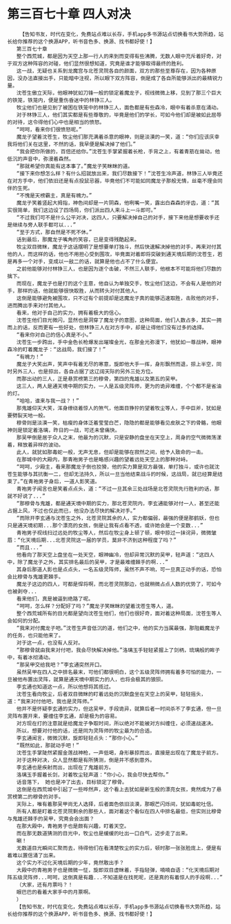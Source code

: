# 第三百七十章 四人对决
        【告知书友，时代在变化，免费站点难以长存，手机app多书源站点切换看书大势所趋，站长给你推荐的这个换源APP，听书音色多、换源、找书都好使！】
       第三百七十章
       整个西荒城，都是因为天空上那一行人的来到而变得有些沸腾，无数人眼中充斥着好奇，对于双方这种阵容的对碰，他们显然很想知道，究竟是谁才能够取得最终的胜利。
       这一战，无疑也关系到龙魔宫与北苍灵院各自的颜面，双方的那些至尊存在，因为各种原因，没办法直接出手，只能暗中注视，所以眼下双方阵容，倒是成了各自所能够派出的最精锐力量。
       沈苍生傲立天际，他眼神犹如刀锋一般的锁定着魔龙子，视线微微上移，见到了那三个巨大的铁笼，铁笼内，便是重伤昏迷中的林铮三人。
       牧尘他们也是见到了被困在铁笼中的林铮三人，面色都是有些森冷，眼中有着杀意在涌动。
       对于林铮三人，他们其实都是有些尊敬的，毕竟是他们的学长，可如今他们却是被如此屈辱的对待，这令得他们心中也是相当的愤怒。
       “呵呵，看来你们很愤怒呢。”
       魔龙子望着沈苍生，牧尘他们那充满着杀意的眼神，则是淡漠的一笑，道：“你们应该庆幸我将他们关在这里，不然的话，我早便是解决掉了他们。”
       “我会把你所做的，百倍还给你。”沈苍生手掌紧握着长枪，手背之上，有着青筋在耸动，他低沉的声音中，弥漫着森然。
       “那就希望你真能有这本事了。”魔龙子笑眯眯的道。
       “接下来你想怎么样？有什么招就放出来，我们尽数接下！”沈苍生冷声道，林铮三人毕竟还在对方手中，他们依旧还是有点投鼠忌器，毕竟他们不可能如同魔龙子那般无情，丝毫不理会同伴的生死。
       “不愧是天榜霸主，真是有魄力。”
       魔龙子笑着竖起大拇指，神色间却是一片阴森，他咧嘴一笑，露出白森森的牙齿，道：“其实很简单，我们这边设了四场局，你们派出四人来斗上一斗即可。”
       “不过我们可不是什么公平对决，这四人，只要解决掉自己的对手，接下来他是想要收手还是继续与旁人联手都可以...”
       “至于方式，那自然是不死不休。”
       话到最后，那魔龙子嘴角的笑容，已是变得残酷起来。
       牧尘双目微眯，魔龙子这话摆明了是想要单打独斗，然后快速解决掉他的对手，再来对付其他的人，而这样的话，他也不用担心受到围攻，毕竟面对着即将突破到通天境后期的沈苍生，若是再多一个对手，变成以一敌二的话，就算是他也占不了什么便宜。
       之前他能够对付林铮三人，也是因为逐个击破，不然三人联手，他根本不可能将他们尽数的擒下。
       而现在，魔龙子也是打的这个主意，他自认为单独交手，牧尘他们这边，不会有人是他的对手，那样的话，他就能够很快取胜，从而转头对付其他人。
       这倒是能够避免被围攻，只不过有个前提却是这魔龙子真的能够迅速取胜，击败他的对手，进而腾出手来对付其他人。
       看来，他对于自己的实力，拥有着极大的信心。
       沈苍生他们目光微闪，显然也是洞穿了魔龙子的意图，这种局面，他们人数占多，其实一拥而上的话，反而更有一些好处，但林铮三人在对方手中，却是让得他们没有过多的选择。
       “看来你对自己的信心真是不小。”
       沈苍生一步跨出，手中金色长枪爆发出璀璨金光，在那金光弥漫下，他犹如一尊战神，眼神森冷的盯着魔龙子：“这战局，我们接了！”
       “有魄力！”
       魔龙子大笑出声，笑声中有着无尽的寒意，旋即他大手一挥，身形飘然而退，掠上半空，同时另外三人，也是掠出，各自占据了这辽阔天际的另外三处方位。
       而那出动的三人，正是悬赏榜第三的穆骨，第四的鬼雄以及第五的吴甲。
       这三人，两人是通天境中期的实力，一人是五级灵阵师，更为的诡异难缠，个个都不是省油的灯。
       “哈哈，谁来与我一战？！”
       那鬼雄仰天大笑，浑身缭绕着惊人的煞气，他面目狰狞的望着牧尘等人，手中巨斧，犹如是要劈裂天地一般。
       穆骨则是淡漠一笑，枯瘦的身体泛着莹莹白芒，隐隐的都是能够看见皮肤之下的骨骼，他眼神则是锁定着洛璃，昨日的一战，可还未曾痛快。
       那吴甲倒是居于众人之末，他最为的沉默，只是安静的盘坐在天空上，周身的空气微微荡漾着，释放着异样的波动。
       此人，就犹如那毒蛇一般，无声无息，但却是能够在寂然之间，给予人致命的一击。
       在那城中的大殿内，那青袍男子也是略感兴趣的望着远处天空上的那种对峙。
       “呵呵，少殿主，看来那魔龙子倒也狡猾，他的实力算是双方最强，单打独斗，或许也就沈苍生能够与其抗衡一二，但却无法持久，所以一旦当他结束战斗的时候，这战局，就已经算是结束了。”在青袍男子身后，一道人影笑道。
       青袍男子闻言也是笑着点点头，道：“不过一旦其余三处战场是北苍灵院先行胜利的话，那就不好说了...”
       “那穆骨与鬼雄，都是通天境中期的实力，那北苍灵院内，李玄通能够对付一人，甚至还能占据上风，不过也仅此而已，他没办法尽快的解决对手。”
       “而除开李玄通与沈苍生之外，北苍灵院其余的人，实力都偏弱，最强的便是那鹤妖，但也只是通天境初期...那个漂亮的女孩，倒是让我有点看不透，或许她会是一个变数...”
       青袍男子视线扫过远处的牧尘等人，然后在牧尘身上顿了顿，眼中掠过一抹诧异，微微皱眉：“化天境后期...北苍灵院这一届的学员，莫非不济到这种程度了吗？”
       “而且...”
       他看向了那天空上盘坐在一处天空，眼神幽冷，但却异常沉默的吴甲，轻声道：“这四人中，除了魔龙子之外，其实排名最后的吴甲，才是最难缠棘手的啊...”
       其身后那道人影也是点点头，一名五级灵阵师，虽然不声不响，可一旦真正动手的话，恐怕会比穆骨与鬼雄更棘手。
       魔龙子这边的四人，可都是悍将啊，而北苍灵院那边，也就稍微占点人数的优势了，可如今也被剥夺...
       看来他们，真是被逼到绝路了呢。
       “呵呵，怎么样？分配好了吗？”魔龙子笑眯眯的望着沈苍生等人，道。
       整个西荒城所有的目光都是望向沈苍生他们，他们也很好奇，面对着这种局面，沈苍生等人会如何的分配。
       “我来对付魔龙子吧。”沈苍生声音低沉的道，他们之中，他的实力当属最强，那阻截魔龙子的任务，也只能他来了。
       对于这一点，也没有人反对。
       “那穆骨就由我来对付吧，我会尽快解决掉他。”洛璃玉手轻轻紧握上了剑柄，琉璃般的眸子中，有着冰彻涌动。
       “那吴甲交给我吧？”李玄通突然开口。
       虽然吴甲在四人之中排名最末，可他们都很明白，这个五级灵阵师拥有着多可怕的能力，一旦被他布置出灵阵，就算是通天境中期实力的人，也将会极其的狼狈。
       李玄通也知道这一点，所以他想将其揽过。
       沈苍生看向牧尘，后者双目微眯的盯着远处的沉默盘坐在天空上的吴甲，轻轻摇头，道：“我来对付他吧，我也是灵阵师。”
       他并不是怀疑李玄通的实力，但这吴甲，手段诡异，就算后者一时间杀不了李玄通，但一旦灵阵布置开来，要缠住李玄通，却是极为的容易。
       对方现在打的注意就是给魔龙子争取时间，所以绝对不能被对方纠缠住，必须速战速决。
       所以，想要对付他的话，还是同为灵阵师的牧尘最为的合适。
       李玄通闻言，微微沉默，旋即轻轻点头：“那你小心。”
       “既然如此，那就动手吧！”
       沈苍生手掌陡然紧握金莲战神枪，一声低喝，身形暴掠而出，直接是出现在了魔龙子前方。
       对于这种对决，众人显然都是有所猜测，倒是并不感到意外。
       李玄通也是疾射而出，出现在了鬼雄前方。
       洛璃玉手握着长剑，对着牧尘轻声道：“你小心，我会尽快去帮你。”
       话音落下， 她也是冲了出去，目标锁定了穆骨。
       这倒是在西荒城中引起了一些哗然声，这个看上去犹如是新生般的漂亮女孩，竟然成为了悬赏榜第二的穆骨的对手。
       天际上，唯有着那吴甲尚无人选择，后者面色依旧淡漠，那眼芒闪烁间，犹如毒蛇吐信。
       所有人都是盯着北苍灵院剩余的那些人，面对着这个看似在四人中排名最低，但实则比穆骨与鬼雄还棘手的吴甲，究竟会会出面？
       在那大殿中，青袍男子也是颇有兴趣，盯着天空。
       而在那无数道猜测的目光中，牧尘也是缓缓的吐出一口白气，迈步走了出来。
       唰！
       无数道目光瞬间汇聚而去，待得他们在看清楚牧尘的实力后，顿时那一张张脸庞上，便是有着难以置信涌了出来。
       这个实力不过化天境后期的少年，竟然敢出手？
       大殿中的青袍男子也是微微一怔，旋即双目虚眯着，手指轻弹，喃喃自语：“化天境后期对阵五级灵阵师...呵呵，这倒真是有趣...不知道是在找死呢，还是真的有着惊人的手段啊...”
       （大家，还有月票吗？！
       眼巴巴的看着大家手中的月票啊。
       ）
       【告知书友，时代在变化，免费站点难以长存，手机app多书源站点切换看书大势所趋，站长给你推荐的这个换源APP，听书音色多、换源、找书都好使！】
